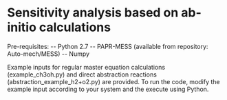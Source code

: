 # Sensitivity analysis based on ab-initio calculations

Pre-requisites:
               -- Python 2.7
               -- PAPR-MESS (available from repository: Auto-mech/MESS)
               -- Numpy
               
               
Example inputs for regular master equation calculations (example_ch3oh.py) and direct abstraction reactions (abstraction_example_h2+o2.py) are provided. To run the code, modify the example input according to your system and the execute using Python.
